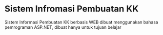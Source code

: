 # Sistem Infromasi Pembuatan KK
Sistem Informasi Pembuatan KK berbasis WEB dibuat menggunakan bahasa pemrograman ASP.NET, dibuat hanya untuk tujuan belajar
